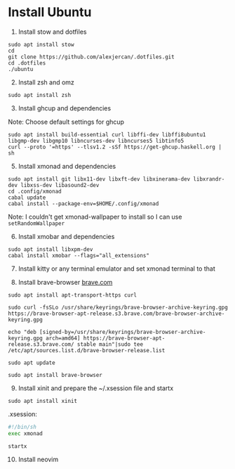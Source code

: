 # Install Ubuntu

1. Install stow and dotfiles

```console
sudo apt install stow
cd
git clone https://github.com/alexjercan/.dotfiles.git
cd .dotfiles
./ubuntu
```

2. Install zsh and omz

```console
sudo apt install zsh
```

3. Install ghcup and dependencies

Note: Choose default settings for ghcup

```console
sudo apt install build-essential curl libffi-dev libffi8ubuntu1 libgmp-dev libgmp10 libncurses-dev libncurses5 libtinfo5
curl --proto '=https' --tlsv1.2 -sSf https://get-ghcup.haskell.org | sh
```

5. Install xmonad and dependencies

```console
sudo apt install git libx11-dev libxft-dev libxinerama-dev libxrandr-dev libxss-dev libasound2-dev
cd .config/xmonad
cabal update
cabal install --package-env=$HOME/.config/xmonad
```

Note: I couldn't get xmonad-wallpaper to install so I can use `setRandomWallpaper`

6. Install xmobar and dependencies

```console
sudo apt install libxpm-dev
cabal install xmobar --flags="all_extensions"
```

7. Install kitty or any terminal emulator and set xmonad terminal to that

8. Install brave-browser [brave.com](https://brave.com/linux/)

```console
sudo apt install apt-transport-https curl

sudo curl -fsSLo /usr/share/keyrings/brave-browser-archive-keyring.gpg https://brave-browser-apt-release.s3.brave.com/brave-browser-archive-keyring.gpg

echo "deb [signed-by=/usr/share/keyrings/brave-browser-archive-keyring.gpg arch=amd64] https://brave-browser-apt-release.s3.brave.com/ stable main"|sudo tee /etc/apt/sources.list.d/brave-browser-release.list

sudo apt update

sudo apt install brave-browser
```

9. Install xinit and prepare the ~/.xsession file and startx

```console
sudo apt install xinit
```

.xsession:
```bash
#!/bin/sh
exec xmonad
```

```console
startx
```

10. Install neovim
